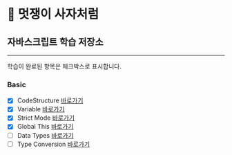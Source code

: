# :lion: 멋쟁이 사자처럼

## 자바스크립트 학습 저장소
---
학습이 완료된 항목은 체크박스로 표시합니다.

### Basic
- [x] CodeStructure [바로가기]()
- [x] Variable [바로가기]()
- [x] Strict Mode [바로가기]()
- [x] Global This [바로가기]()
- [ ] Data Types [바로가기]()
- [ ] Type Conversion [바로가기]()